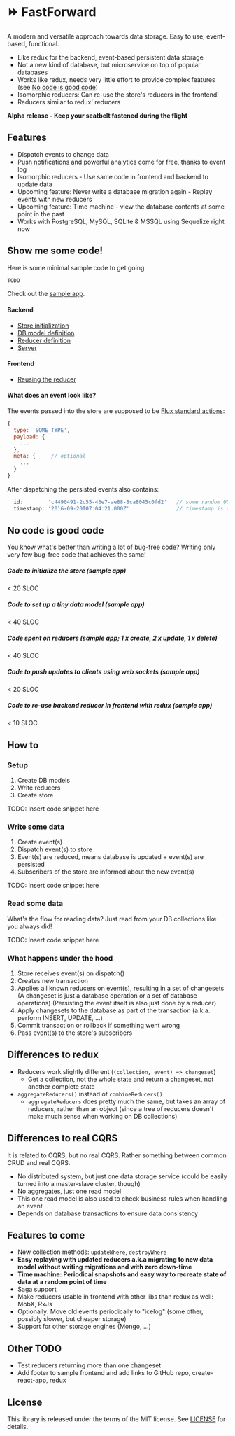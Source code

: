 # ⏩ FastForward

A modern and versatile approach towards data storage. Easy to use, event-based, functional.

- Like redux for the backend, event-based persistent data storage
- Not a new kind of database, but microservice on top of popular databases
- Works like redux, needs very little effort to provide complex features (see [No code is good code](#no-code-is-good-code))
- Isomorphic reducers: Can re-use the store's reducers in the frontend!
- Reducers similar to redux' reducers

**Alpha release - Keep your seatbelt fastened during the flight**


## Features

- Dispatch events to change data
- Push notifications and powerful analytics come for free, thanks to event log
- Isomorphic reducers - Use same code in frontend and backend to update data
- Upcoming feature: Never write a database migration again - Replay events with new reducers
- Upcoming feature: Time machine - view the database contents at some point in the past
- Works with PostgreSQL, MySQL, SQLite & MSSQL using Sequelize right now


## Show me some code!

Here is some minimal sample code to get going:

```js
TODO
```

Check out the [sample app](./sample/server).

#### Backend

- [Store initialization](./sample/server/store.js)
- [DB model definition](./sample/server/database/notes.js)
- [Reducer definition](./sample/server/reducers/notes.js)
- [Server](./sample/server/server.js)

#### Frontend

- [Reusing the reducer](./sample/frontend/src/ducks/notes.js)

#### What does an event look like?

The events passed into the store are supposed to be [Flux standard actions](https://github.com/acdlite/flux-standard-action):

```js
{
  type: 'SOME_TYPE',
  payload: {
    ...
  },
  meta: {     // optional
    ...
  }
}
```

After dispatching the persisted events also contains:

```js
  id:        'c4490491-2c55-43e7-ae88-8ca8045c0fd2'   // some random UUIDv4
  timestamp: '2016-09-20T07:04:21.000Z'               // timestamp is also added
```

## No code is good code

You know what's better than writing a lot of bug-free code? Writing only very few
bug-free code that achieves the same!

##### Code to initialize the store (sample app)
< 20 SLOC

##### Code to set up a tiny data model (sample app)
< 40 SLOC

##### Code spent on reducers (sample app; 1 x create, 2 x update, 1 x delete)
< 40 SLOC

##### Code to push updates to clients using web sockets (sample app)
< 20 SLOC

##### Code to re-use backend reducer in frontend with redux (sample app)
< 10 SLOC


## How to

### Setup

1. Create DB models
2. Write reducers
3. Create store

TODO: Insert code snippet here

### Write some data

1. Create event(s)
2. Dispatch event(s) to store
3. Event(s) are reduced, means database is updated + event(s) are persisted
4. Subscribers of the store are informed about the new event(s)

TODO: Insert code snippet here

### Read some data

What's the flow for reading data? Just read from your DB collections like you always did!

TODO: Insert code snippet here


### What happens under the hood

1. Store receives event(s) on dispatch()
2. Creates new transaction
3. Applies all known reducers on event(s), resulting in a set of changesets
   (A changeset is just a database operation or a set of database operations)
   (Persisting the event itself is also just done by a reducer)
4. Apply changesets to the database as part of the transaction (a.k.a. perform INSERT, UPDATE, ...)
5. Commit transaction or rollback if something went wrong
6. Pass event(s) to the store's subscribers


## Differences to redux

- Reducers work slightly different (`(collection, event) => changeset`)
  - Get a collection, not the whole state and return a changeset, not another complete state
- `aggregateReducers()` instead of `combineReducers()`
  - `aggregateReducers` does pretty much the same, but takes an array of reducers, rather than an object (since a tree of reducers doesn't make much sense when working on DB collections)


## Differences to real CQRS

It is related to CQRS, but no real CQRS. Rather something between common CRUD and real CQRS.

- No distributed system, but just one data storage service (could be easily turned into a master-slave cluster, though)
- No aggregates, just one read model
- This one read model is also used to check business rules when handling an event
- Depends on database transactions to ensure data consistency


## Features to come

- New collection methods: `updateWhere`, `destroyWhere`
- **Easy replaying with updated reducers a.k.a migrating to new data model without writing migrations and with zero down-time**
- **Time machine: Periodical snapshots and easy way to recreate state of data at a random point of time**
- Saga support
- Make reducers usable in frontend with other libs than redux as well: MobX, RxJs
- Optionally: Move old events periodically to "icelog" (some other, possibly slower, but cheaper storage)
- Support for other storage engines (Mongo, ...)


## Other TODO

- Test reducers returning more than one changeset
- Add footer to sample frontend and add links to GitHub repo, create-react-app, redux


## License

This library is released under the terms of the MIT license. See [LICENSE](./LICENSE) for details.
